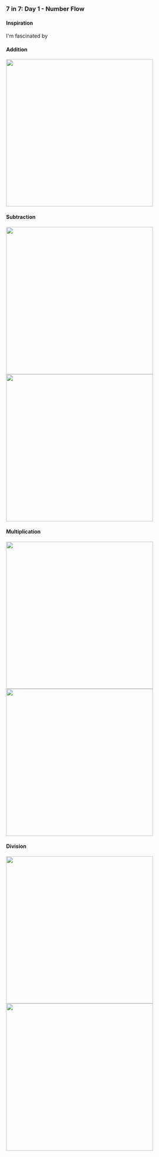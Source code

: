 ### 7 in 7: Day 1 - Number Flow

#### Inspiration ####
I'm fascinated by 

#### Addition ####
<img src="/major-studio-1/photos/basic-system.gif" width="400">  <br>

#### Subtraction ####
<img src="/major-studio-1/photos/subtraction-parts.gif" width="400">  <br>
<img src="/major-studio-1/photos/subtraction-process.gif" width="400">  <br>

#### Multiplication ####
<img src="/major-studio-1/photos/multiplication-parts.gif" width="400">  <br>
<img src="/major-studio-1/photos/multiplication-process.gif" width="400">  <br>

#### Division ####
<img src="/major-studio-1/photos/division-parts.gif" width="400">  <br>
<img src="/major-studio-1/photos/division-process.gif" width="400">  <br>

